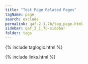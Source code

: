 ```yaml
---
title: "Test Page Related Pages"
tagName: page
search: exclude
permalink: qaf-2.1.7b/tag_page.html
sidebar: qaf_2_1_7b-sidebar
folder: tags
---
```

{% include taglogic.html %}

{% include links.html %}
